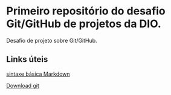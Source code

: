 # Primeiro repositório do desafio Git/GitHub de projetos da DIO.
Desafio de projeto sobre Git/GitHub.  


## Links úteis 
[sintaxe básica Markdown](https://www.markdownguide.org/basic-syntax/)

[Download git](https://git-scm.com)
